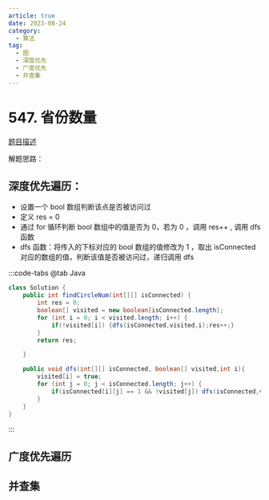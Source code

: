 ```yaml
---
article: true
date: 2023-08-24
category: 
  - 算法
tag: 
  - 图
  - 深度优先
  - 广度优先
  - 并查集
---
```


# 547. 省份数量


<Badge text="中等" type="warning" vertical="middle" />

[题目描述](https://leetcode.cn/problems/number-of-provinces/description/?envType=study-plan-v2&envId=leetcode-75)

解题思路：  

## 深度优先遍历：
- 设置一个 bool 数组判断该点是否被访问过
- 定义 res = 0
- 通过 for 循环判断 bool 数组中的值是否为 0，若为 0 ，调用 res++ , 调用 dfs 函数
- dfs 函数：将传入的下标对应的 bool 数组的值修改为 1 ，取出 isConnected 对应的数组的值，判断该值是否被访问过，递归调用 dfs

:::code-tabs
@tab Java
```java
class Solution {
    public int findCircleNum(int[][] isConnected) {
        int res = 0;
        boolean[] visited = new boolean[isConnected.length];
        for (int i = 0; i < visited.length; i++) {
            if(!visited[i]) {dfs(isConnected,visited,i);res++;}
        }
        return res;

    }

    public void dfs(int[][] isConnected, boolean[] visited,int i){
        visited[i] = true;
        for (int j = 0; j < isConnected.length; j++) {
            if(isConnected[i][j] == 1 && !visited[j]) dfs(isConnected,visited,j);
        }
    }
}
```
:::

## 广度优先遍历

## 并查集